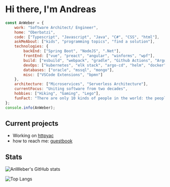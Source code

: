 # Hi there, I'm Andreas

```javascript
const AnWeber = {
    work: "Software Architect/ Engineer",
    home: "Oberbatzi",
    code: ["Typescript", "Javascript", "Java", "C#", "CSS", "html"],
    askMeAbout: ["kids", "programming topics", "find a solution"],
    technologies: {
        backEnd: ["Spring Boot", "NodeJS", ".Net"],
        frontEnd: ["vue", "preact", "angular", "winforms", "wpf"],
        build: ["esbuild", "webpack", "gradle", "Github Actions", "Argo Workflows", "jenkins", "msbuild"],
        devOps: ["kubernetes", "elk stack", "argo-cd", "helm", "docker", "keycloak"],
        databases: ["oracle", "mssql", "mongo"],
        misc: ["VSCode Extensions", "bpmn"]
    },
    architecture: ["Microservices", "Serverless Architecture"],
    currentFocus: "Uniting software from two decades",
    hobbies: ["Hiking", "Gaming", "Lego"],
    funFact: "There are only 10 kinds of people in the world: the people who understand binary numbers and the people who don't."
};
console.info(AnWeber);
```

## Current projects

- Working on [httpyac](https://httpyac.github.io/) 
- how to reach me: [guestbook](https://github.com/AnWeber/AnWeber/discussions/categories/guestbook)  

## Stats

![AnWeber's GitHub stats](https://github-readme-stats.vercel.app/api?username=anweber&show_icons=true&include_all_commits=true&count_private=true)

![Top Langs](https://github-readme-stats.vercel.app/api/top-langs/?username=anweber)
